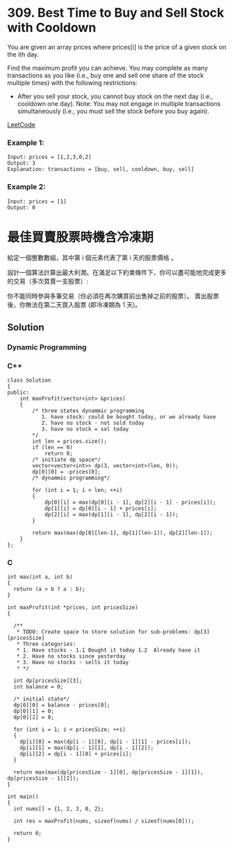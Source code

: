 # 309. Best Time to Buy and Sell Stock with Cooldown
You are given an array prices where prices[i] is the price of a given stock on the ith day.

Find the maximum profit you can achieve. You may complete as many transactions as you like (i.e., buy one and sell one share of the stock multiple times) with the following restrictions:

* After you sell your stock, you cannot buy stock on the next day (i.e., cooldown one day).
Note: You may not engage in multiple transactions simultaneously (i.e., you must sell the stock before you buy again).

[LeetCode](https://leetcode.com/problems/best-time-to-buy-and-sell-stock-with-cooldown)

### Example 1:
```
Input: prices = [1,2,3,0,2]
Output: 3
Explanation: transactions = [buy, sell, cooldown, buy, sell]
```

### Example 2:
```
Input: prices = [1]
Output: 0
```

#  最佳買賣股票時機含冷凍期
給定一個整數數組，其中第 i 個元素代表了第 i 天的股票價格 。​

設計一個算法計算出最大利潤。在滿足以下約束條件下，你可以盡可能地完成更多的交易（多次買賣一支股票）:

你不能同時參與多筆交易（你必須在再次購買前出售掉之前的股票）。
賣出股票後，你無法在第二天買入股票 (即冷凍期為 1 天)。


## Solution  
### Dynamic Programming

### C++
```
class Solution
{
public:
    int maxProfit(vector<int> &prices)
    {
        /* three states dynammic programming
           1. have stock: could be bought today, or we already have
           2. have no stock - not sold today
           3. have no stock = sol today
        */
        int len = prices.size();
        if (len == 0)
            return 0;
        /* initiate dp space*/
        vector<vector<int>> dp(3, vector<int>(len, 0));
        dp[0][0] = -prices[0];
        /* dynammic programming*/

        for (int i = 1; i < len; ++i)
        {
            dp[0][i] = max(dp[0][i - 1], dp[2][i - 1] - prices[i]);
            dp[1][i] = dp[0][i - 1] + prices[i];
            dp[2][i] = max(dp[1][i - 1], dp[2][i - 1]);
        }

        return max(max(dp[0][len-1], dp[1][len-1]), dp[2][len-1]);
    }
};

```

### C

```
int max(int a, int b)
{
  return (a > b ? a : b);
}

int maxProfit(int *prices, int pricesSize)
{

  /**
   * TODO: Create space to store solution for sub-problems: dp[3][pricesSize]
   * Three categories:
   * 1. Have stocks - 1.1 Bought it today 1.2  Already have it
   * 2. Have no stocks since yesterday
   * 3. Have no stocks - sells it today 
   * */

  int dp[pricesSize][3];
  int balance = 0;

  /* initial state*/
  dp[0][0] = balance - prices[0];
  dp[0][1] = 0;
  dp[0][2] = 0;

  for (int i = 1; i < pricesSize; ++i)
  {
    dp[i][0] = max(dp[i - 1][0], dp[i - 1][1] - prices[i]);
    dp[i][1] = max(dp[i - 1][1], dp[i - 1][2]);
    dp[i][2] = dp[i - 1][0] + prices[i];
  }
  
  return max(max(dp[pricesSize - 1][0], dp[pricesSize - 1][1]), dp[pricesSize - 1][2]);
}

int main()
{
  int nums[] = {1, 2, 3, 0, 2};

  int res = maxProfit(nums, sizeof(nums) / sizeof(nums[0]));

  return 0;
}
```


